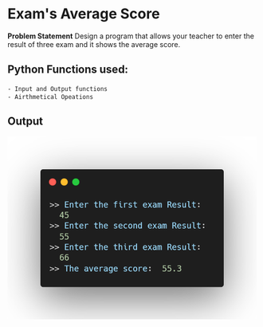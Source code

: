 # Exam's Average Score
**Problem Statement**
        Design a program that allows your teacher to enter the result of three exam and it shows the average score.
## Python Functions used:
    - Input and Output functions
    - Airthmetical Opeations
    
## Output
<img src = "https://raw.githubusercontent.com/saswatsamal/Python-Projects/master/_images/2.png" width="500">